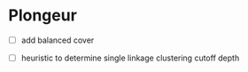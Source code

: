 # Plongeur

- [ ] add balanced cover
- [ ] heuristic to determine single linkage clustering cutoff depth

